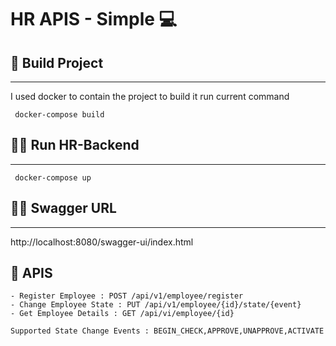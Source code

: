 # HR APIS - Simple 💻

## 🤖 Build Project

---
I used docker to contain the project to build it run current command

```
 docker-compose build
```

## 🚀🚀 Run HR-Backend

---

```
 docker-compose up
```

## 🧑‍💻 Swagger URL

--- 
http://localhost:8080/swagger-ui/index.html

## 👾 APIS

```
- Register Employee : POST /api/v1/employee/register
- Change Employee State : PUT /api/v1/employee/{id}/state/{event}
- Get Employee Details : GET /api/vi/employee/{id} 

Supported State Change Events : BEGIN_CHECK,APPROVE,UNAPPROVE,ACTIVATE

```